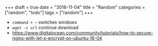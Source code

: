 +++
draft = true
date = "3016-11-04"
title = "Random"
categories = ["random", "todo"]
tags = ["random"]
+++

* `command + ~` switches windows
* `wget -c url` continue download
* https://www.digitalocean.com/community/tutorials/how-to-secure-nginx-with-let-s-encrypt-on-ubuntu-16-04